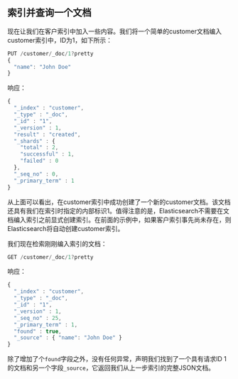 ## 索引并查询一个文档

现在让我们在客户索引中加入一些内容。我们将一个简单的customer文档编入customer索引中，ID为1，如下所示：

```js
PUT /customer/_doc/1?pretty
{
  "name": "John Doe"
}
```

响应：

```js
{
  "_index" : "customer",
  "_type" : "_doc",
  "_id" : "1",
  "_version" : 1,
  "result" : "created",
  "_shards" : {
    "total" : 2,
    "successful" : 1,
    "failed" : 0
  },
  "_seq_no" : 0,
  "_primary_term" : 1
}
```

从上面可以看出，在customer索引中成功创建了一个新的customer文档。该文档还具有我们在索引时指定的内部标识1。值得注意的是，Elasticsearch不需要在文档编入索引之前显式创建索引。在前面的示例中，如果客户索引事先尚未存在，则Elasticsearch将自动创建customer索引。

我们现在检索刚刚编入索引的文档：

```js
GET /customer/_doc/1?pretty
```

响应：

```js
{
  "_index" : "customer",
  "_type" : "_doc",
  "_id" : "1",
  "_version" : 1,
  "_seq_no" : 25,
  "_primary_term" : 1,
  "found" : true,
  "_source" : { "name": "John Doe" }
}
```

除了增加了个`found`字段之外，没有任何异常，声明我们找到了一个具有请求ID 1的文档和另一个字段`_source`，它返回我们从上一步索引的完整JSON文档。